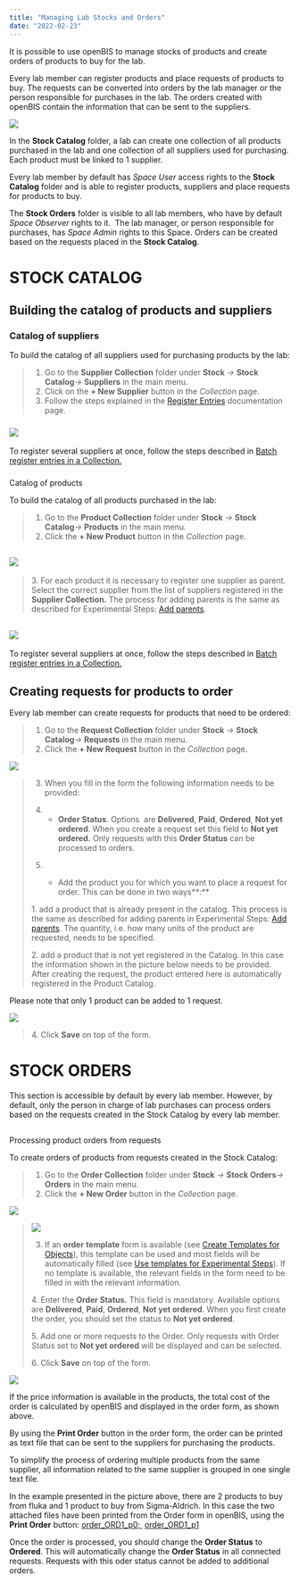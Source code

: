 ```yaml
---
title: "Managing Lab Stocks and Orders"
date: "2022-02-23"
---
```


  
It is possible to use openBIS to manage stocks of products and create orders of products to buy for the lab. 

Every lab member can register products and place requests of products to buy. The requests can be converted into orders by the lab manager or the person responsible for purchases in the lab. The orders created with openBIS contain the information that can be sent to the suppliers.

  
![](images/stock-overview.png)

In the **Stock Catalog** folder, a lab can create one collection of all products purchased in the lab and one collection of all suppliers used for purchasing. Each product must be linked to 1 supplier. 

Every lab member by default has _Space User_ access rights to the **Stock Catalog** folder and is able to register products, suppliers and place requests for products to buy.

The **Stock Orders** folder is visible to all lab members, who have by default _Space Observer_ rights to it.  The lab manager, or person responsible for purchases, has _Space Admin_ rights to this Space. Orders can be created based on the requests placed in the **Stock Catalog**. 

# STOCK CATALOG

## Building the catalog of products and suppliers

### Catalog of suppliers

To build the catalog of all suppliers used for purchasing products by the lab:

> 1. Go to the **Supplier Collection** folder under **Stock** _->_ **Stock Catalog**_\->_ **Suppliers** in the main menu.
> 2. Click on the **\+ New Supplier** button in the _Collection_ page.
> 3. Follow the steps explained in the [Register Entries](https://openbis.ch/index.php/docs/user-documentation-20-10-3/inventory-of-materials-and-methods/register-single-entries-in-a-collection/) documentation page.

### ![](images/stock-suppliers.png)

To register several suppliers at once, follow the steps described in [Batch register entries in a Collection.](https://openbis.ch/index.php/docs/user-documentation-20-10-3/inventory-of-materials-and-methods/batch-register-entries-in-a-collection/)

###   
Catalog of products

To build the catalog of all products purchased in the lab:

> 1. Go to the **Product Collection** folder under **Stock** _\->_ **Stock Catalog**_\->_ **Products** in the main menu.
> 2. Click the **\+ New Product** button in the _Collection_ page.

## ![](images/stock-products-1024x342.png)

> 3\. For each product it is necessary to register one supplier as parent. Select the correct supplier from the list of suppliers registered in the **Supplier Collection.** The process for adding parents is the same as described for Experimental Steps: [Add parents](https://openbis.ch/index.php/docs/user-documentation-20-10-3/lab-notebook/add-parents-and-children-to-experimental-steps/).

## ![](images/stock-new-product.png)

To register several suppliers at once, follow the steps described in [Batch register entries in a Collection.](https://openbis.ch/index.php/docs/user-documentation-20-10-3/inventory-of-materials-and-methods/batch-register-entries-in-a-collection/)

## Creating requests for products to order

Every lab member can create requests for products that need to be ordered:

> 1. Go to the **Request Collection** folder under **Stock** _->_ **Stock Catalog**_\->_ **Requests** in the main menu.
> 2. Click the **\+ New Request** button in the _Collection_ page.

![](images/stock-request.png)

>  3. When you fill in the form the following information needs to be provided:
> 
> 1. - **Order Status**. Options  are **Delivered**, **Paid**, **Ordered**, **Not yet ordered**. When you create a request set this field to **Not yet ordered.** Only requests with this **Order Status** can be processed to orders.
> 2.  
>     - Add the product you for which you want to place a request for order. This can be done in two ways**:**
> 
> 1\. add a product that is already present in the catalog. This process is the same as described for adding parents in Experimental Steps: [Add parents](https://openbis.ch/index.php/docs/user-documentation-20-10-3/lab-notebook/add-parents-and-children-to-experimental-steps/). The quantity, i.e. how many units of the product are requested, needs to be specified.
> 
> 2\. add a product that is not yet registered in the Catalog. In this case the information shown in the picture below needs to be provided. After creating the request, the product entered here is automatically registered in the Product Catalog.

Please note that only 1 product can be added to 1 request.

![](images/stock-new-request.png)

> 4\. Click **Save** on top of the form.

# STOCK ORDERS

This section is accessible by default by every lab member. However, by default, only the person in charge of lab purchases can process orders based on the requests created in the Stock Catalog by every lab member.

##   
Processing product orders from requests

To create orders of products from requests created in the Stock Catalog:

> 1. Go to the **Order Collection** folder under **Stock** _->_ **Stock Orders**_\->_ **Orders** in the main menu.
> 2. Click the **\+ New Order** button in the _Collection_ page.

![](images/stock-new-order.png)

> ![](images/create-new-order.png)
> 
>  3. If an **order** **template** form is available (see [Create Templates for Objects](https://openbis.ch/index.php/docs/admin-documentation-20-10-3/create-templates-for-objects/)), this template can be used and most fields will be automatically filled (see [Use templates for Experimental Steps](https://openbis.ch/index.php/docs/user-documentation-20-10-3/lab-notebook/use-templates-for-experimental-steps/)). If no template is available, the relevant fields in the form need to be filled in with the relevant information.
> 
> 4\. Enter the **Order Status.** This field is mandatory. Available options are **Delivered**, **Paid**, **Ordered**, **Not yet ordered**. When you first create the order, you should set the status to **Not yet ordered**.
> 
> 5\. Add one or more requests to the Order. Only requests with Order Status set to **Not yet ordered** will be displayed and can be selected.
> 
> 6\. Click **Save** on top of the form.

![](images/order-form-1-1024x556.png)

If the price information is available in the products, the total cost of the order is calculated by openBIS and displayed in the order form, as shown above.

By using the **Print Order** button in the order form, the order can be printed as text file that can be sent to the suppliers for purchasing the products.

To simplify the process of ordering multiple products from the same supplier, all information related to the same supplier is grouped in one single text file. 

In the example presented in the picture above, there are 2 products to buy from fluka and 1 product to buy from Sigma-Aldrich. In this case the two attached files have been printed from the Order form in openBIS, using the **Print Order** button: [order\_ORD1\_p0; ](https://openbis.ch/wp-content/uploads/2022/02/order_ORD1_p0.txt) [order\_ORD1\_p1](https://openbis.ch/wp-content/uploads/2022/02/order_ORD1_p1.txt)

Once the order is processed, you should change the **Order Status** to **Ordered**. This will automatically change the **Order Status** in all connected requests. Requests with this oder status cannot be added to additional orders.
